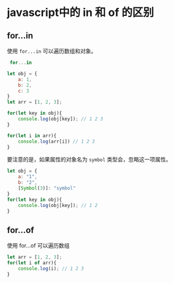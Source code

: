 # javascript中的 in 和 of 的区别



## for...in

使用 `for...in` 可以遍历数组和对象。


```js
 for...in

let obj = {
    a: 1,
    b: 2,
    c: 3
}
let arr = [1, 2, 3];

for(let key in obj){
    console.log(obj[key]); // 1 2 3
}

for(let i in arr){
    console.log(arr[i]) // 1 2 3
}
```

要注意的是，如果属性的对象名为 `symbol` 类型会，忽略这一项属性。

```js
let obj = {
    a: "1",
    b: "2",
    [Symbol(3)]: "symbol"
}
for(let key in obj){
    console.log(obj[key]); // 1 2
}
```


## for...of

使用 for...of 可以遍历数组

```js
let arr = [1, 2, 3];
for(let i of arr){
    console.log(i); // 1 2 3
}
```
